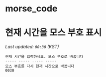 # morse_code
# 현재 시간을 모스 부호 표시
<!-- MORSE_TIME_START -->
_Last updated: `00:30` (KST)_

```
현재 시간을 입력하세요. 모스 부호로 바꿉니다
----- ----- ...-- -----
모스 부호를 다시 현재 시간으로 바꿉니다
0030
```
<!-- MORSE_TIME_END -->
